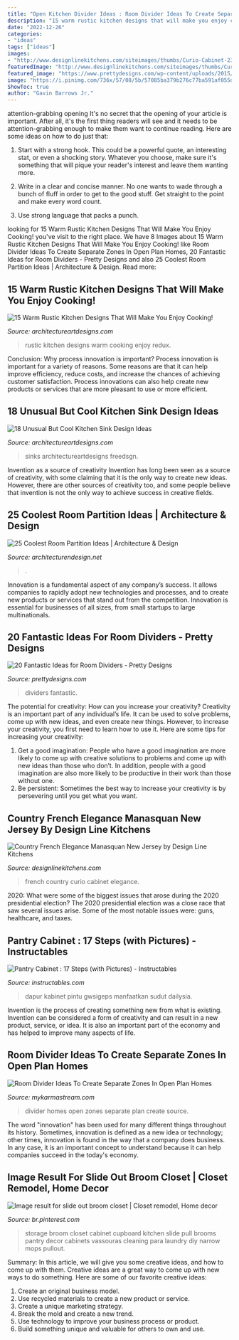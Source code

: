 ```yaml
---
title: "Open Kitchen Divider Ideas : Room Divider Ideas To Create Separate Zones In Open Plan Homes"
description: "15 warm rustic kitchen designs that will make you enjoy cooking!"
date: "2022-12-26"
categories:
- "ideas"
tags: ["ideas"]
images:
- "http://www.designlinekitchens.com/siteimages/thumbs/Curio-Cabinet-2358.jpg"
featuredImage: "http://www.designlinekitchens.com/siteimages/thumbs/Curio-Cabinet-2358.jpg"
featured_image: "https://www.prettydesigns.com/wp-content/uploads/2015/10/Home-Dividers.jpg"
image: "https://i.pinimg.com/736x/57/08/5b/57085ba379b276c77ba591af055d2b28.jpg"
ShowToc: true
author: "Gavin Barrows Jr."
---
```



attention-grabbing opening
It's no secret that the opening of your article is important. After all, it's the first thing readers will see and it needs to be attention-grabbing enough to make them want to continue reading. Here are some ideas on how to do just that:
1. Start with a strong hook. This could be a powerful quote, an interesting stat, or even a shocking story. Whatever you choose, make sure it's something that will pique your reader's interest and leave them wanting more.

2. Write in a clear and concise manner. No one wants to wade through a bunch of fluff in order to get to the good stuff. Get straight to the point and make every word count.

3. Use strong language that packs a punch.

	

		
looking for 15 Warm Rustic Kitchen Designs That Will Make You Enjoy Cooking! you've visit to the right place. We have 8 Images about 15 Warm Rustic Kitchen Designs That Will Make You Enjoy Cooking! like Room Divider Ideas To Create Separate Zones In Open Plan Homes, 20 Fantastic Ideas for Room Dividers - Pretty Designs and also 25 Coolest Room Partition Ideas | Architecture &amp; Design. Read more:
		
    
## 15 Warm Rustic Kitchen Designs That Will Make You Enjoy Cooking!

<img loading=lazy src="https://www.architectureartdesigns.com/wp-content/uploads/2015/01/15-Warm-Rustic-Kitchen-Designs-That-Will-Make-You-Enjoy-Cooking-7-630x816.jpg" onerror="this.onerror=null;this.src='https://tse1.mm.bing.net/th?id=OIP.knstAViFSryltw21_yy2VQHaJl&amp;pid=15.1';" alt="15 Warm Rustic Kitchen Designs That Will Make You Enjoy Cooking!">

_Source: architectureartdesigns.com_

>rustic kitchen designs warm cooking enjoy redux. 

	

Conclusion: Why process innovation is important?
Process innovation is important for a variety of reasons. Some reasons are that it can help improve efficiency, reduce costs, and increase the chances of achieving customer satisfaction. Process innovations can also help create new products or services that are more pleasant to use or more efficient.

    
## 18 Unusual But Cool Kitchen Sink Design Ideas

<img loading=lazy src="https://www.architectureartdesigns.com/wp-content/uploads/2015/05/636.jpg" onerror="this.onerror=null;this.src='https://tse4.mm.bing.net/th?id=OIP.ORcFhDDX1Jti4HczuTWsYAHaEK&amp;pid=15.1';" alt="18 Unusual But Cool Kitchen Sink Design Ideas">

_Source: architectureartdesigns.com_

>sinks architectureartdesigns freedsgn. 

	

Invention as a source of creativity
Invention has long been seen as a source of creativity, with some claiming that it is the only way to create new ideas. However, there are other sources of creativity too, and some people believe that invention is not the only way to achieve success in creative fields.

    
## 25 Coolest Room Partition Ideas | Architecture &amp; Design

<img loading=lazy src="https://cdn.architecturendesign.net/wp-content/uploads/2014/08/559.jpg" onerror="this.onerror=null;this.src='https://tse1.mm.bing.net/th?id=OIP.ezvH4qoRj1glBCBnrbwgYgHaLH&amp;pid=15.1';" alt="25 Coolest Room Partition Ideas | Architecture &amp; Design">

_Source: architecturendesign.net_

>. 

	

Innovation is a fundamental aspect of any company’s success. It allows companies to rapidly adopt new technologies and processes, and to create new products or services that stand out from the competition. Innovation is essential for businesses of all sizes, from small startups to large multinationals.

    
## 20 Fantastic Ideas For Room Dividers - Pretty Designs

<img loading=lazy src="https://www.prettydesigns.com/wp-content/uploads/2015/10/Home-Dividers.jpg" onerror="this.onerror=null;this.src='https://tse3.mm.bing.net/th?id=OIP.93_JteOG07ItVQcB7BCi1wHaJ4&amp;pid=15.1';" alt="20 Fantastic Ideas for Room Dividers - Pretty Designs">

_Source: prettydesigns.com_

>dividers fantastic. 

	

The potential for creativity: How can you increase your creativity?
Creativity is an important part of any individual’s life. It can be used to solve problems, come up with new ideas, and even create new things. However, to increase your creativity, you first need to learn how to use it. Here are some tips for increasing your creativity: 
1. Get a good imagination: People who have a good imagination are more likely to come up with creative solutions to problems and come up with new ideas than those who don’t. In addition, people with a good imagination are also more likely to be productive in their work than those without one. 
2. Be persistent: Sometimes the best way to increase your creativity is by persevering until you get what you want.

    
## Country French Elegance Manasquan New Jersey By Design Line Kitchens

<img loading=lazy src="http://www.designlinekitchens.com/siteimages/thumbs/Curio-Cabinet-2358.jpg" onerror="this.onerror=null;this.src='https://tse1.mm.bing.net/th?id=OIP.ojnvC1KOvya4JLLu5Y5aTQAAAA&amp;pid=15.1';" alt="Country French Elegance Manasquan New Jersey by Design Line Kitchens">

_Source: designlinekitchens.com_

>french country curio cabinet elegance. 

	

2020: What were some of the biggest issues that arose during the 2020 presidential election?
The 2020 presidential election was a close race that saw several issues arise. Some of the most notable issues were: guns, healthcare, and taxes.

    
## Pantry Cabinet : 17 Steps (with Pictures) - Instructables

<img loading=lazy src="https://content.instructables.com/ORIG/FD0/3QA9/HCV8TZKH/FD03QA9HCV8TZKH.jpg?auto=webp&amp;frame=1" onerror="this.onerror=null;this.src='https://tse3.mm.bing.net/th?id=OIP.rwrmztrtfF5wEhMW9L9ovwHaLE&amp;pid=15.1';" alt="Pantry Cabinet : 17 Steps (with Pictures) - Instructables">

_Source: instructables.com_

>dapur kabinet pintu gwsigeps manfaatkan sudut dailysia. 

	

Invention is the process of creating something new from what is existing. Invention can be considered a form of creativity and can result in a new product, service, or idea. It is also an important part of the economy and has helped to improve many aspects of life.

    
## Room Divider Ideas To Create Separate Zones In Open Plan Homes

<img loading=lazy src="http://mykarmastream.com/wp-content/uploads/2017/08/room-divider-10.jpg" onerror="this.onerror=null;this.src='https://tse2.mm.bing.net/th?id=OIP.HMLwVRvk_BoXqQ-27X7AMQHaQI&amp;pid=15.1';" alt="Room Divider Ideas To Create Separate Zones In Open Plan Homes">

_Source: mykarmastream.com_

>divider homes open zones separate plan create source. 

	

The word "innovation" has been used for many different things throughout its history. Sometimes, innovation is defined as a new idea or technology; other times, innovation is found in the way that a company does business. In any case, it is an important concept to understand because it can help companies succeed in the today's economy.

    
## Image Result For Slide Out Broom Closet | Closet Remodel, Home Decor

<img loading=lazy src="https://i.pinimg.com/736x/57/08/5b/57085ba379b276c77ba591af055d2b28.jpg" onerror="this.onerror=null;this.src='https://tse2.mm.bing.net/th?id=OIP.mvhFJQBsDY9B4qXnlpSOFAHaLG&amp;pid=15.1';" alt="Image result for slide out broom closet | Closet remodel, Home decor">

_Source: br.pinterest.com_

>storage broom closet cabinet cupboard kitchen slide pull brooms pantry decor cabinets vassouras cleaning para laundry diy narrow mops pullout. 

	

Summary: In this article, we will give you some creative ideas, and how to come up with them.
Creative ideas are a great way to come up with new ways to do something. Here are some of our favorite creative ideas:
1. Create an original business model.
2. Use recycled materials to create a new product or service.
3. Create a unique marketing strategy.
4. Break the mold and create a new trend. 
5. Use technology to improve your business process or product. 
6. Build something unique and valuable for others to own and use.

